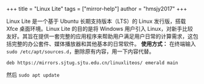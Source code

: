 +++
title = "Linux Lite"
tags = ["mirror-help"]
author = "hmsjy2017"
+++

Linux Lite 是一个基于 Ubuntu 长期支持版本（LTS）的 Linux 发行版，搭载 Xfce 桌面环境。Linux Lite 的目的是将 Windows 用户引入 Linux，对新手比较友好。其旨在提供一套完整的应用程序来帮助用户满足用户日常的计算需求，这包括完整的办公套件、媒体播放器和其他基本的日常软件。
**使用方式：**
在终端输入`sudo /etc/apt/sources.d`，删除原有内容，用一下内容代替。
```
deb https://mirrors.sjtug.sjtu.edu.cn/linuxliteos/ emerald main
```
然后
`sudo apt update`
